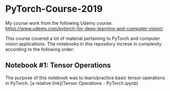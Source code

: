 # PyTorch-Course-2019
My course work from the following Udemy course: https://www.udemy.com/pytorch-for-deep-learning-and-computer-vision/


This course covered a lot of material pertaining to PyTorch and computer vision applications. The notebooks in this repository increse in complexity according to the following order:


## Notebook #1: Tensor Operations

The purpose of this notebook was to learn/practice basic tensor operations in PyTorch. [a relative link](Tensor Operations - PyTorch.ipynb)
